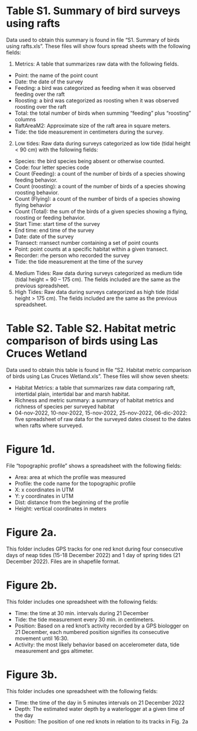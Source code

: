 
# Table S1. Summary of bird surveys using rafts #
Data used to obtain this summary is found in file “S1. Summary of birds using rafts.xls”. These files will show fours spread sheets with the following fields:

1. Metrics: A table that summarizes raw data with the following fields. 
  + Point: the name of the point count
  + Date: the date of the survey
  + Feeding:  a bird was categorized as feeding when it was observed feeding over the raft
  + Roosting: a bird was categorized as roosting when it was observed roosting over the raft
  + Total: the total number of birds when summing “feeding” plus “roosting” columns
  + RaftAreaM2: Approximate size of the raft area in square meters.
  + Tide: the tide measurement in centimeters during the survey. 

2.	Low tides: Raw data during surveys categorized as low tide (tidal height < 90 cm) with the following fields:
  + Species: the bird species being absent or otherwise counted.
  + Code: four letter species code
  + Count (Feeding): a count of the number of birds of a species showing feeding behavior.
  + Count (roosting): a count of the number of birds of a species showing roosting behavior.
  + Count (Flying): a count of the number of birds of a species showing flying behavior
  + Count (Total): the sum of the birds of a given species showing a flying, roosting or feeding behavior.
  + Start Time: start time of the survey
  + End time: end time of the survey
  + Date: date of the survey
  + Transect: rransect number containing a set of point counts
  + Point: point counts at a specific habitat within a given transect.
  + Recorder: rhe person who recorded the survey
  + Tide: the tide measurement at the time of the survey

4.	Medium Tides: Raw data during surveys categorized as medium tide (tidal height = 90 – 175 cm). The fields included are the same as the previous spreadsheet.
5.	High Tides: Raw data during surveys categorized as high tide (tidal height > 175 cm). The fields included are the same as the previous spreadsheet.



# Table S2. Table S2. Habitat metric comparison of birds using Las Cruces Wetland #
Data used to obtain this table is found in file “S2. Habitat metric comparison of birds using Las Cruces Wetland.xls”. These files will show seven sheets:
  + Habitat Metrics: a table that summarizes raw data comparing raft, intertidal plain, intertidal bar and marsh habitat.
  + Richness and metric summary: a summary of habitat metrics and richness of species per surveyed habitat
  + 04-nov-2022, 10-nov-2022, 15-nov-2022, 25-nov-2022, 06-dic-2022: five spreadsheet of raw data for the surveyed dates closest to the dates when rafts where surveyed. 

# Figure 1d. #

File “topographic profile” shows a spreadsheet with the following fields:
  + Area: area at which the profile was measured
  + Profile: the code name for the topographic profile
  + X: x coordinates in UTM
  + Y: y coordinates in UTM
  + Dist: distance from the beginning of the profile
  + Height: vertical coordinates in meters

# Figure 2a.
This folder includes GPS tracks for one red knot during four consecutive days of neap tides (15-18 December 2022) and 1 day of spring tides (21 December 2022). Files are in shapefile format. 

# Figure 2b.
This folder includes one spreadsheet with the following fields:
  + Time: the time at 30 min. intervals during 21 December
  + Tide: the tide measurement every 30 min. in centimeters.
  + Position: Based on a red knot’s activity recorded by a GPS biologger on 21 December, each numbered position signifies its consecutive movement until 16:30.
  + Activity: the most likely behavior based on accelerometer data, tide measurement and gps altimeter. 

# Figure 3b.
This folder includes one spreadsheet with the following fields:
+ Time: the time of the day in 5 minutes intervals on 21 December 2022
+ Depth: The estimated water depth by a waterlogger at a given time of the day
+ Position: The position of one red knots in relation to its tracks in Fig. 2a
